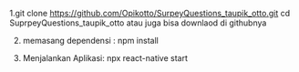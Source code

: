 1.git clone https://github.com/Opikotto/SurpeyQuestions_taupik_otto.git
cd SuprpeyQuestions_taupik_otto atau juga bisa downlaod di githubnya 

2. memasang dependensi : 
npm install

3. Menjalankan Aplikasi: 
npx react-native start
